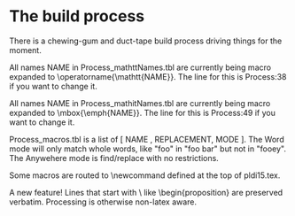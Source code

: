 # The build process

There is a chewing-gum and duct-tape build process driving things for the moment.

All names NAME in Process_mathttNames.tbl are currently being macro expanded to \operatorname{\mathtt{NAME}}.
The line for this is Process:38 if you want to change it.

All names NAME in Process_mathitNames.tbl are currently being macro expanded to \mbox{\emph{NAME}}.
The line for this is Process:49 if you want to change it.

Process_macros.tbl is a list of [ NAME , REPLACEMENT, MODE ].
The Word mode will only match whole words, like "foo" in "foo bar" but not in "fooey".
The Anywehere mode is find/replace with no restrictions.

Some macros are routed to \newcommand defined at the top of pldi15.tex.

A new feature!
Lines that start with \ like \begin{proposition} are preserved verbatim.
Processing is otherwise non-latex aware.
